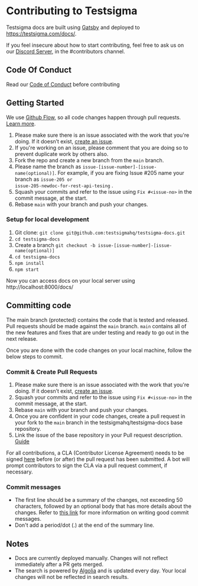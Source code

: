 # Contributing to Testsigma

Testsigma docs are built using [Gatsby](https://www.gatsbyjs.com/) and deployed to https://testsigma.com/docs/.

If you feel insecure about how to start contributing, feel free to ask us on our [Discord Server](https://discord.com/invite/5caWS7R6QX), in the #contributors channel. 


## **Code Of Conduct**
Read our [Code of Conduct](CODE_OF_CONDUCT.md) before contributing

## **Getting Started** 

We use [Github Flow](https://guides.github.com/introduction/flow/index.html), so all code changes happen through pull requests. [Learn more](https://blog.scottlowe.org/2015/01/27/using-fork-branch-git-workflow/). 

 1. Please make sure there is an issue associated with the work that you're doing. If it doesn’t exist, [create an issue](https://github.com/testsigmahq/testsigma-docs/issues/new/choose).
 2. If you're working on an issue, please comment that you are doing so to prevent duplicate work by others also.
 3. Fork the repo and create a new branch from the <code>main</code> branch.
 4. Please name the branch as <code>issue-[issue-number]-[issue-name(optional)]</code>. For example, if you are fixing Issue #205 name your branch as <code>issue-205 or  issue-205-newdoc-for-rest-api-tesing</code> .
 6. Squash your commits and refer to the issue using `Fix #<issue-no>` in the commit message, at the start.
 7. Rebase <code>main</code> with your branch and push your changes.

### **Setup for local development**

 1. Git clone:  `git clone git@github.com:testsigmahq/testsigma-docs.git`
 2. `cd testsigma-docs`
 3. Create a branch `git checkout -b issue-[issue-number]-[issue-name(optional)]`
 4. `cd testsigma-docs`
 5. `npm install`
 6. `npm start `

Now you can access docs on your local server using http://localhost:8000/docs/

## **Committing code**

The main branch (protected) contains the code that is tested and released. 
Pull requests should be made against the <code>main</code> branch. <code>main</code> contains all of the new features and fixes that are under testing and ready to go out in the next release.

Once you are done with the code changes on your local machine, follow the below steps to commit.

### **Commit & Create Pull Requests**

1. Please make sure there is an issue associated with the work that you're doing. If it doesn’t exist, [create an issue](https://github.com/testsigmahq/testsigma-docs/issues/new/choose).
2. Squash your commits and refer to the issue using `Fix #<issue-no>` in the commit message, at the start.
3. Rebase <code>main</code> with your branch and push your changes.
4. Once you are confident in your code changes, create a pull request in your fork to the <code>main</code> branch in the testsigmahq/testsigma-docs base repository.
5. Link the issue of the base repository in your Pull request description. [Guide](https://docs.github.com/en/free-pro-team@latest/github/managing-your-work-on-github/linking-a-pull-request-to-an-issue)

For all contributions, a CLA (Contributor License Agreement) needs to be signed [here](https://cla-assistant.io/testsigmahq/testsigma-docs) before (or after) the pull request has been submitted. A bot will prompt contributors to sign the CLA via a pull request comment, if necessary.

### **Commit messages**

- The first line should be a summary of the changes, not exceeding 50 characters, followed   by an optional body that has more details about the changes. Refer to [this link](https://github.com/erlang/otp/wiki/writing-good-commit-messages) for more information on writing good commit messages.
- Don't add a period/dot (.) at the end of the summary line.

## **Notes**
- Docs are currently deployed manually. Changes will not reflect immediately after a PR gets merged. 
- The search is powered by [Algolia](https://www.algolia.com/) and is updated every day. Your local changes will not be reflected in search results.
